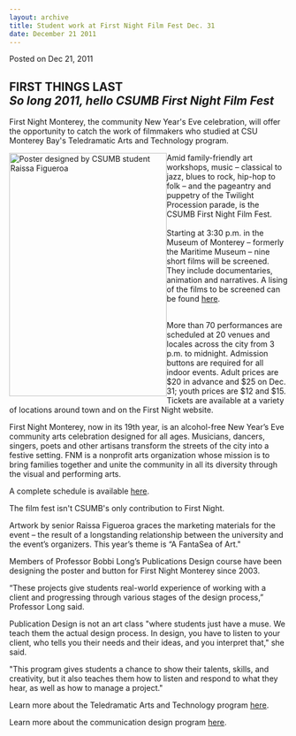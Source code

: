 ```yaml
---
layout: archive
title: Student work at First Night Film Fest Dec. 31
date: December 21 2011
---
```





<span class="date">Posted on Dec 21, 2011    </span>
<h2>FIRST THINGS LAST<em>&#xA0;<br>
So long 2011, hello CSUMB First Night Film Fest</br></em></h2>
<p>First Night Monterey, the community New Year&apos;s Eve celebration,
will offer the opportunity to catch the work of filmmakers who
studied at CSU Monterey Bay&apos;s Teledramatic Arts and Technology
program.</p>
<p><img alt="Poster designed by CSUMB student Raissa Figueroa" src="http://news.csumb.edu/sites/default/files/65/attachments/news/images/poster12.jpg" style="float:left; width:285px; height:440px">Amid
family-friendly art workshops, music &#x2013; classical to jazz, blues to
rock, hip-hop to folk &#x2013; and the pageantry and puppetry of the
Twilight Procession parade, is the CSUMB First Night Film Fest.
&#xA0;<br>
<br>
Starting at 3:30 p.m. in the Museum of Monterey &#x2013; formerly the
Maritime Museum &#x2013; nine short films will be screened. They include
documentaries, animation and narratives. A lising of the films to
be screened can be found <a href="http://www.firstnightmonterey.org/FNM2012/Film.html" rel="nofollow">here</a>.</br></br></img></p>
<p>More than 70 performances are scheduled at 20 venues and locales
across the city from 3 p.m. to midnight. Admission buttons are
required for all indoor events. Adult prices are $20 in advance and
$25 on Dec. 31; youth prices are $12 and $15. Tickets are available
at a variety of locations around town and on the First Night
website.</p>
<p>First Night Monterey, now in its 19th year, is an alcohol-free
New Year&#x2019;s Eve community arts celebration designed for all ages.
Musicians, dancers, singers, poets and other artisans transform the
streets of the city into a festive setting. FNM is a nonprofit arts
organization whose mission is to bring families together and unite
the community in all its diversity through the visual and
performing arts.</p>
<p>A complete schedule is available <a href="http://www.firstnightmonterey.org." rel="nofollow">here</a>.</p>
<p>The film fest isn&apos;t CSUMB&apos;s only contribution to First
Night.</p>
<p>Artwork by senior Raissa Figueroa graces the marketing materials
for the event &#x2013; the result of a longstanding relationship between
the university and the event&#x2019;s organizers. This year&#x2019;s theme is &#x201C;A
FantaSea of Art.&quot;</p>
<p>Members of Professor Bobbi Long&#x2019;s Publications Design course
have been designing the poster and button for First Night Monterey
since 2003.</p>
<p>&#x201C;These projects give students real-world experience of working
with a client and progressing through various stages of the design
process,&#x201D; Professor Long said.</p>
<p>Publication Design is not an art class &quot;where students just have
a muse. We teach them the actual design process. In design, you
have to listen to your client, who tells you their needs and their
ideas, and you interpret that,&quot; she said.</p>
<p>&quot;This program gives students a chance to show their talents,
skills, and creativity, but it also teaches them how to listen and
respond to what they hear, as well as how to manage a project.&quot;</p>
<p>Learn more about the Teledramatic Arts and Technology
program&#xA0;<a href="http://tat.csumb.edu" rel="nofollow">here</a>.</p>
<p>Learn more about the communication design program <a href="http://itcd.csumb.edu/bs-cd" rel="nofollow">here</a>.</p>

